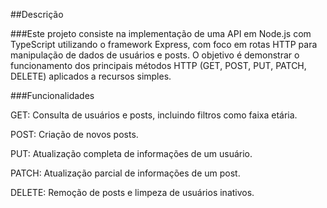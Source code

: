 ##Descrição

###Este projeto consiste na implementação de uma API em Node.js com TypeScript utilizando o framework Express, com foco em rotas HTTP para manipulação de dados de usuários e posts. O objetivo é demonstrar o funcionamento dos principais métodos HTTP (GET, POST, PUT, PATCH, DELETE) aplicados a recursos simples.

###Funcionalidades

GET: Consulta de usuários e posts, incluindo filtros como faixa etária.

POST: Criação de novos posts.

PUT: Atualização completa de informações de um usuário.

PATCH: Atualização parcial de informações de um post.

DELETE: Remoção de posts e limpeza de usuários inativos.
